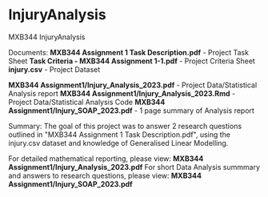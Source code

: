 # InjuryAnalysis
MXB344 InjuryAnalysis

Documents:
**MXB344 Assignment 1 Task Description.pdf** - Project Task Sheet
**Task Criteria - MXB344 Assignment 1-1.pdf** - Project Criteria Sheet
**injury.csv** - Project Dataset

**MXB344 Assignment1/Injury_Analysis_2023.pdf** - Project Data/Statistical Analysis report
**MXB344 Assignment1/Injury_Analysis_2023.Rmd** - Project Data/Statistical Analysis Code
**MXB344 Assignment1/Injury_SOAP_2023.pdf** - 1 page summary of Analysis report

Summary:
The goal of this project was to answer 2 research questions outlined in "MXB344 Assignment 1 Task Description.pdf", using the injury.csv dataset and knowledge of Generalised Linear Modelling.

For detailed mathematical reporting, please view: **MXB344 Assignment1/Injury_Analysis_2023.pdf**
For short Data Analysis summmary and answers to research questions, please view: **MXB344 Assignment1/Injury_SOAP_2023.pdf**
